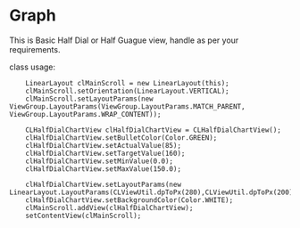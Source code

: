 # Graph

This is Basic Half Dial or Half Guague view, handle as per your requirements.

class usage:


        LinearLayout clMainScroll = new LinearLayout(this);
        clMainScroll.setOrientation(LinearLayout.VERTICAL);
        clMainScroll.setLayoutParams(new ViewGroup.LayoutParams(ViewGroup.LayoutParams.MATCH_PARENT, ViewGroup.LayoutParams.WRAP_CONTENT));

        CLHalfDialChartView clHalfDialChartView = CLHalfDialChartView();
        clHalfDialChartView.setBulletColor(Color.GREEN);
        clHalfDialChartView.setActualValue(85);
        clHalfDialChartView.setTargetValue(160);
        clHalfDialChartView.setMinValue(0.0);
        clHalfDialChartView.setMaxValue(150.0);

        clHalfDialChartView.setLayoutParams(new LinearLayout.LayoutParams(CLViewUtil.dpToPx(280),CLViewUtil.dpToPx(200)));
        clHalfDialChartView.setBackgroundColor(Color.WHITE);
        clMainScroll.addView(clHalfDialChartView);
        setContentView(clMainScroll);
